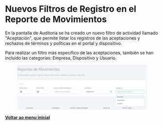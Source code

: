 # Nuevos Filtros de Registro en el Reporte de Movimientos

En la pantalla de Auditoría se ha creado un nuevo filtro de actividad llamado "Aceptación", que permite listar los registros de las aceptaciones y rechazos de términos y políticas en el portal y dispositivo.&#x20;

Para realizar un filtro más específico de las aceptaciones, también se han incluido las categorías: Empresa, Dispositivo y Usuario.

<figure><img src="../../.gitbook/assets/image (53).png" alt=""><figcaption></figcaption></figure>

[**Voltar ao menu inicial**](./)
